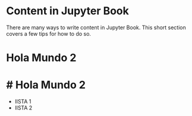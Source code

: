 Content in Jupyter Book
=======================

There are many ways to write content in Jupyter Book. This short section
covers a few tips for how to do so.

# Hola Mundo 2

# # Hola Mundo 2
* lISTA 1
* lISTA 2
